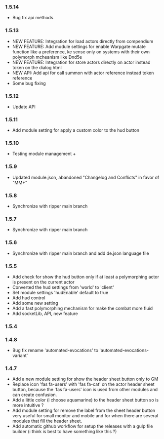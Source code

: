 ### 1.5.14

- Bug fix api methods

### 1.5.13

- NEW FEATURE: Integration for load actors directly from compendium
- NEW FEATURE: Add module settings for enable Warpgate mutate function like a preference, ke sense only on systems with their own polymorph mcheanism like Dnd5e
- NEW FEATURE: Integration for store actors directly on actor instead token on the dialog html
- NEW API: Add api for call summon with actor reference instead token reference
- Some bug fixing

### 1.5.12

- Update API

### 1.5.11

- Add module setting for apply a custom color to the hud button

### 1.5.10

- Testing module management +

### 1.5.9

- Updated module.json, abandoned "Changelog and Conflicts" in favor of "MM+"

### 1.5.8

- Synchronize with ripper main branch

### 1.5.7

- Synchronize with ripper main branch

### 1.5.6

- Synchronize with ripper main branch and add de.json language file

### 1.5.5

- Add check for show the hud button only if at least a polymorphing actor is present on the current actor
- Converted the hud settings from 'world' to 'client'
- Set module settings 'hudEnable' default to true
- Add hud control
- Add some new setting
- Add a fast polymorphing mechanism for make the combat more fluid
- Add socketLib, API, new feature

### 1.5.4

### 1.4.8

- Bug fix rename 'automated-evocations' to 'automated-evocations-variant'

### 1.4.7

- Add a new module setting for show the header sheet button only to GM
- Replace icon 'fas fa-users' with 'fas fa-cat' on the actor header sheet button, because the 'fas fa-users' icon is used  from other modules and can create confusion.
- Add a little color (i choose aquamarine) to the header sheet button so is more intuitive ?
- Add module setting for remove the label from the sheet header button very useful for small monitor and mobile and for when there are several modules that fill the header sheet.
- Add automatic github workflow for setup the releases with a gulp file builder (i think is best to have something like this ?)

